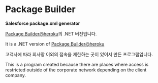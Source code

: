 # Package Builder
**Salesforce package.xml generator**


[Package Builder@heroku](https://packagebuilder.herokuapp.com)의 .NET 버전입니다.

It is a .NET version of [Package Builder@heroku](https://packagebuilder.herokuapp.com)

고객사에 따라 회사망 이외의 접속을 제한하는 곳이 있어서 만든 프로그램입니다.

This is a program created because there are places where access is restricted outside of the corporate network depending on the client company.
